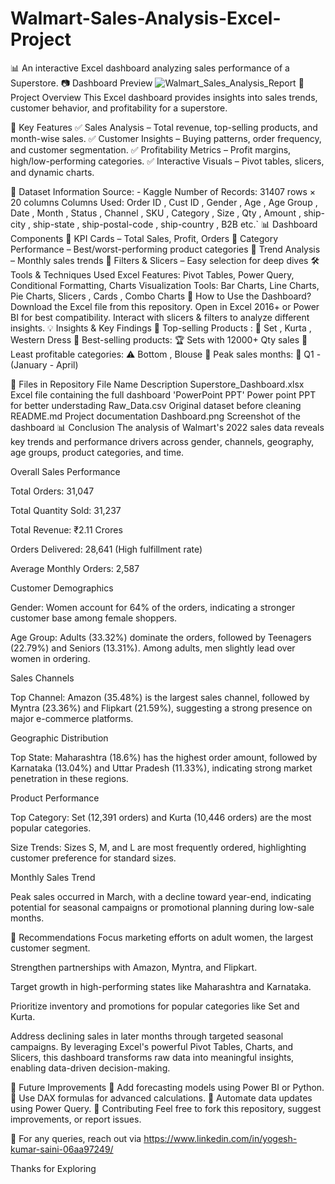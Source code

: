# Walmart-Sales-Analysis-Excel-Project
📊 An interactive Excel dashboard analyzing sales performance of a Superstore.
📷 Dashboard Preview
![Walmart_Sales_Analysis_Report](https://github.com/user-attachments/assets/8beae244-b40a-45c5-861f-03c507006d31)
📌 Project Overview
This Excel dashboard provides insights into sales trends, customer behavior, and profitability for a superstore.

🎯 Key Features
✅ Sales Analysis – Total revenue, top-selling products, and month-wise sales.
✅ Customer Insights – Buying patterns, order frequency, and customer segmentation.
✅ Profitability Metrics – Profit margins, high/low-performing categories.
✅ Interactive Visuals – Pivot tables, slicers, and dynamic charts.

📂 Dataset Information
Source: - Kaggle
Number of Records: 31407 rows × 20 columns
Columns Used: Order ID , Cust ID , Gender , Age , Age Group , Date , Month , Status , Channel , SKU , Category , Size , Qty , Amount , ship-city , ship-state , ship-postal-code , ship-country , B2B etc.`
📊 Dashboard Components
🔹 KPI Cards – Total Sales, Profit, Orders
🔹 Category Performance – Best/worst-performing product categories
🔹 Trend Analysis – Monthly sales trends
🔹 Filters & Slicers – Easy selection for deep dives
🛠 Tools & Techniques Used
Excel Features: Pivot Tables, Power Query, Conditional Formatting, Charts
Visualization Tools: Bar Charts, Line Charts, Pie Charts, Slicers , Cards , Combo Charts
🚀 How to Use the Dashboard?
Download the Excel file from this repository.
Open in Excel 2016+ or Power BI for best compatibility.
Interact with slicers & filters to analyze different insights.
💡 Insights & Key Findings
📌 Top-selling Products : 📍 Set , Kurta , Western Dress
📌 Best-selling products: 🏆 Sets with 12000+ Qty sales
📌 Least profitable categories: ⚠️ Bottom , Blouse 📌 Peak sales months: 📆 Q1 - (January - April)

📁 Files in Repository
File Name	Description
Superstore_Dashboard.xlsx	Excel file containing the full dashboard
'PowerPoint PPT'	Power point PPT for better understading
Raw_Data.csv	Original dataset before cleaning
README.md	Project documentation
Dashboard.png	Screenshot of the dashboard
📊 Conclusion
The analysis of Walmart's 2022 sales data reveals key trends and performance drivers across gender, channels, geography, age groups, product categories, and time.

Overall Sales Performance

Total Orders: 31,047

Total Quantity Sold: 31,237

Total Revenue: ₹2.11 Crores

Orders Delivered: 28,641 (High fulfillment rate)

Average Monthly Orders: 2,587

Customer Demographics

Gender: Women account for 64% of the orders, indicating a stronger customer base among female shoppers.

Age Group: Adults (33.32%) dominate the orders, followed by Teenagers (22.79%) and Seniors (13.31%). Among adults, men slightly lead over women in ordering.

Sales Channels

Top Channel: Amazon (35.48%) is the largest sales channel, followed by Myntra (23.36%) and Flipkart (21.59%), suggesting a strong presence on major e-commerce platforms.

Geographic Distribution

Top State: Maharashtra (18.6%) has the highest order amount, followed by Karnataka (13.04%) and Uttar Pradesh (11.33%), indicating strong market penetration in these regions.

Product Performance

Top Category: Set (12,391 orders) and Kurta (10,446 orders) are the most popular categories.

Size Trends: Sizes S, M, and L are most frequently ordered, highlighting customer preference for standard sizes.

Monthly Sales Trend

Peak sales occurred in March, with a decline toward year-end, indicating potential for seasonal campaigns or promotional planning during low-sale months.

📌 Recommendations
Focus marketing efforts on adult women, the largest customer segment.

Strengthen partnerships with Amazon, Myntra, and Flipkart.

Target growth in high-performing states like Maharashtra and Karnataka.

Prioritize inventory and promotions for popular categories like Set and Kurta.

Address declining sales in later months through targeted seasonal campaigns.
By leveraging Excel's powerful Pivot Tables, Charts, and Slicers, this dashboard transforms raw data into meaningful insights, enabling data-driven decision-making.

📢 Future Improvements
🔹 Add forecasting models using Power BI or Python.
🔹 Use DAX formulas for advanced calculations.
🔹 Automate data updates using Power Query.
🤝 Contributing
Feel free to fork this repository, suggest improvements, or report issues.

📩 For any queries, reach out via  https://www.linkedin.com/in/yogesh-kumar-saini-06aa97249/

Thanks for Exploring



